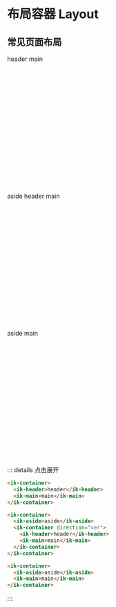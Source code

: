# 布局容器 Layout

## 常见页面布局

<div class="container-demo">
  <ik-container class="container-column">
    <ik-header class="demo1-header">header</ik-header>
    <ik-main class="demo1-main">main</ik-main>
  </ik-container>
</div>

<br />
<div class="container-demo">
  <ik-container>
    <ik-aside>aside</ik-aside>
    <ik-container direction="ver">
      <ik-header class="demo1-header">header</ik-header>
      <ik-main class="demo1-main">main</ik-main>
    </ik-container>
  </ik-container>
</div>

<br />
<div class="container-demo">
  <ik-container>
    <ik-aside>aside</ik-aside>
    <ik-main class="demo1-main">main</ik-main>
  </ik-container>
</div>

::: details 点击展开

```html
<ik-container>
  <ik-header>header</ik-header>
  <ik-main>main</ik-main>
</ik-container>

<ik-container>
  <ik-aside>aside</ik-aside>
  <ik-container direction="ver">
    <ik-header>header</ik-header>
    <ik-main>main</ik-main>
  </ik-container>
</ik-container>

<ik-container>
  <ik-aside>aside</ik-aside>
  <ik-main>main</ik-main>
</ik-container>
```

:::

<style>
  .container-demo {
    width: 100%;
    height: 300px;
    border-radius: var(--default-radius);
    /* border: 1px solid var(--primary-color); */
    overflow: hidden;
  }
  .container-column {
    flex-direction: column;
  }
</style>
